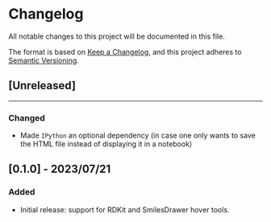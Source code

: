 # Changelog
All notable changes to this project will be documented in this file.

The format is based on [Keep a Changelog](https://keepachangelog.com/en/1.0.0/),
and this project adheres to [Semantic Versioning](https://semver.org/spec/v2.0.0.html).

## [Unreleased]

---

### Changed

- Made `IPython` an optional dependency (in case one only wants to save the HTML file instead of
  displaying it in a notebook)

## [0.1.0] - 2023/07/21

### Added

- Initial release: support for RDKit and SmilesDrawer hover tools.